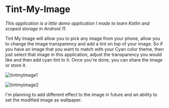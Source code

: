 # Tint-My-Image

*This application is a little demo application I made to learn Kotlin and scoped storage in Android 11.*

Tint My Image will allow you to pick any image from your phone, allow you to change the image transparency and add a tint on top of your image. So if you have an image that you want to match with your Cyan color theme, then just select that image in this application, adjust the transparency you would like and then add cyan tint to it. Once you're done, you can share the image or store it.

![tintmyImage1](https://user-images.githubusercontent.com/6127736/132126595-01428866-983c-4661-a6bc-ec4cb13c6ace.PNG)

![tintmyimage2](https://user-images.githubusercontent.com/6127736/132126599-d04ae14e-65d5-4fbc-8aac-df5193529d7e.PNG)


I'm planning to add different effect to the image in future and an ability to set the modified image as wallpaper.

